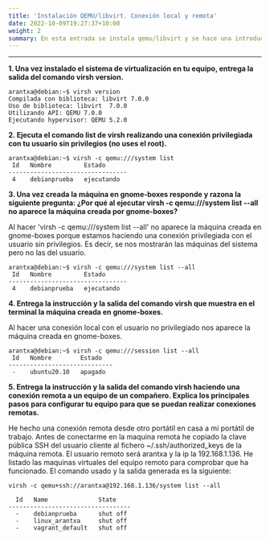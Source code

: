 ```yaml
---
title: 'Instalación QEMU/libvirt. Conexión local y remota'
date: 2022-10-09T19:27:37+10:00
weight: 2
summary: En esta entrada se instala qemu/libvirt y se hace una introdución a virsh.
---
```

_______________




**1. Una vez instalado el sistema de virtualización en tu equipo, entrega la salida del comando virsh version.**

```
arantxa@debian:~$ virsh version
Compilada con biblioteca: libvirt 7.0.0
Uso de biblioteca: libvirt  7.0.0
Utilizando API: QEMU 7.0.0
Ejecutando hypervisor: QEMU 5.2.0
```

**2. Ejecuta el comando list de virsh realizando una conexión privilegiada con tu usuario sin privilegios (no uses el root).**

```
arantxa@debian:~$ virsh -c qemu:///system list
 Id   Nombre         Estado
---------------------------------
 4    debianprueba   ejecutando
```

**3. Una vez creada la máquina en gnome-boxes responde y razona la siguiente pregunta: ¿Por qué al ejecutar virsh -c qemu:///system list --all no aparece la máquina creada por gnome-boxes?**

Al hacer 'virsh -c qemu:///system list --all' no aparece la máquina creada en gnome-boxes porque estamos haciendo una conexión privilegiada con el usuario sin privilegios. Es decir, se nos mostrarán las máquinas del sistema pero no las del usuario.
```
arantxa@debian:~$ virsh -c qemu:///system list --all
 Id   Nombre         Estado
---------------------------------
 4    debianprueba   ejecutando
```

**4. Entrega la instrucción y la salida del comando virsh que muestra en el terminal la máquina creada en gnome-boxes.**

Al hacer una conexión local con el usuario no privilegiado nos aparece la máquina creada en gnome-boxes.
```
arantxa@debian:~$ virsh -c qemu:///session list --all
 Id   Nombre        Estado
-----------------------------
 -    ubuntu20.10   apagado
```

**5. Entrega la instrucción y la salida del comando virsh haciendo una conexión remota a un equipo de un compañero. Explica los principales pasos para configurar tu equipo para que se puedan realizar conexiones remotas.**

He hecho una conexión remota desde otro portátil en casa a mi portátil de trabajo.
Antes de conectarme en la maquina remota he copiado la clave pública SSH del usuario cliente al fichero ~/.ssh/authorized_keys de la máquina remota.
El usuario remoto será arantxa y la ip la 192.168.1.136. He listado las maquinas virtuales del equipo remoto para comprobar que ha funcionado. El comando usado y la salida generada es la siguiente:
```
virsh -c qemu+ssh://arantxa@192.168.1.136/system list --all

  Id   Name              State
----------------------------------
  -    debianprueba      shut off
  -    linux_arantxa     shut off
  -    vagrant_default   shut off
```
